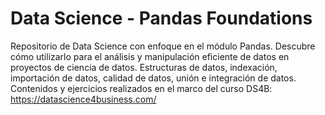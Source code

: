 # Data Science - Pandas Foundations
Repositorio de Data Science con enfoque en el módulo Pandas. Descubre cómo utilizarlo para el análisis y manipulación eficiente de datos en proyectos de ciencia de datos. Estructuras de datos, indexación, importación de datos, calidad de datos, unión e integración de datos. Contenidos y ejercicios realizados en el marco del curso DS4B: https://datascience4business.com/

